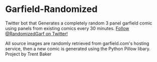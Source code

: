 # Garfield-Randomized
 Twitter bot that Generates a completely random 3 panel garfield comic using panels from existing comics every 30 minutes.
 [Follow @RandomizedGarf on Twitter!](https://twitter.com/RandomizedGarf)

 All source images are randomly retrieved from garfield.com's hosting service, then a new comic is generated using the Python Pillow libary. Project by Trent Baker
